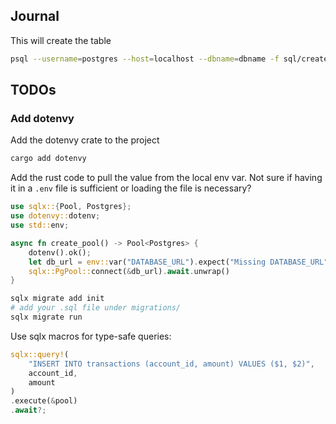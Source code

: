 ## Journal

This will create the table 
```bash
psql --username=postgres --host=localhost --dbname=dbname -f sql/create-table.sql 

```


## TODOs
### Add dotenvy

Add the dotenvy crate to the project
```bash
cargo add dotenvy
```

Add the rust code to pull the value from the local env var. Not sure if having it in a `.env` file is sufficient or loading the file is necessary?
```rust
use sqlx::{Pool, Postgres};
use dotenvy::dotenv;
use std::env;

async fn create_pool() -> Pool<Postgres> {
    dotenv().ok();
    let db_url = env::var("DATABASE_URL").expect("Missing DATABASE_URL");
    sqlx::PgPool::connect(&db_url).await.unwrap()
}
```

```bash
sqlx migrate add init
# add your .sql file under migrations/
sqlx migrate run
```

Use sqlx macros for type-safe queries:

```rust
sqlx::query!(
    "INSERT INTO transactions (account_id, amount) VALUES ($1, $2)",
    account_id,
    amount
)
.execute(&pool)
.await?;
```

